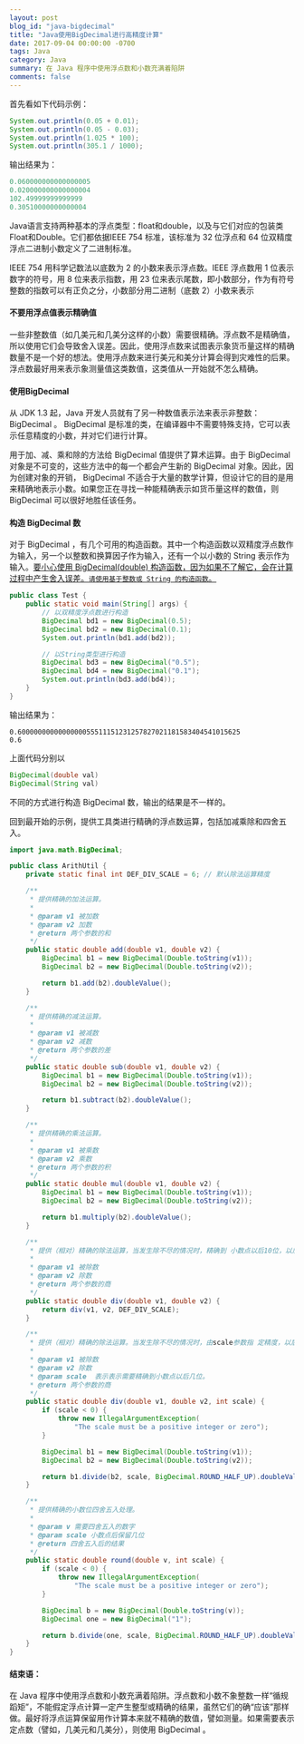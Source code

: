 ```yaml
---
layout: post
blog_id: "java-bigdecimal"
title: "Java使用BigDecimal进行高精度计算"
date: 2017-09-04 00:00:00 -0700
tags: Java
category: Java
summary: 在 Java 程序中使用浮点数和小数充满着陷阱
comments: false
---
```


首先看如下代码示例：

```java
System.out.println(0.05 + 0.01);
System.out.println(0.05 - 0.03);
System.out.println(1.025 * 100);
System.out.println(305.1 / 1000);
```

输出结果为：

```java
0.060000000000000005
0.020000000000000004
102.49999999999999
0.30510000000000004
```

Java语言支持两种基本的浮点类型：float和double，以及与它们对应的包装类Float和Double。它们都依据IEEE 754 标准，该标准为 32 位浮点和 64 位双精度浮点二进制小数定义了二进制标准。

IEEE 754 用科学记数法以底数为 2 的小数来表示浮点数。IEEE 浮点数用 1 位表示数字的符号，用 8 位来表示指数，用 23 位来表示尾数，即小数部分，作为有符号整数的指数可以有正负之分，小数部分用二进制（底数 2）小数来表示

#### 不要用浮点值表示精确值

一些非整数值（如几美元和几美分这样的小数）需要很精确。浮点数不是精确值，所以使用它们会导致舍入误差。因此，使用浮点数来试图表示象货币量这样的精确数量不是一个好的想法。使用浮点数来进行美元和美分计算会得到灾难性的后果。浮点数最好用来表示象测量值这类数值，这类值从一开始就不怎么精确。

#### 使用BigDecimal

从 JDK 1.3 起，Java 开发人员就有了另一种数值表示法来表示非整数： BigDecimal 。 BigDecimal 是标准的类，在编译器中不需要特殊支持，它可以表示任意精度的小数，并对它们进行计算。

用于加、减、乘和除的方法给 BigDecimal 值提供了算术运算。由于 BigDecimal 对象是不可变的，这些方法中的每一个都会产生新的 BigDecimal 对象。因此，因为创建对象的开销， BigDecimal 不适合于大量的数学计算，但设计它的目的是用来精确地表示小数。如果您正在寻找一种能精确表示如货币量这样的数值，则 BigDecimal 可以很好地胜任该任务。


#### 构造 BigDecimal 数

对于 BigDecimal ，有几个可用的构造函数。其中一个构造函数以双精度浮点数作为输入，另一个以整数和换算因子作为输入，还有一个以小数的 String 表示作为输入。<span style="text-decoration: underline;">要小心使用 BigDecimal(double) 构造函数，因为如果不了解它，会在计算过程中产生舍入误差。`请使用基于整数或 String 的构造函数`。</span>

```java
public class Test {
    public static void main(String[] args) {
        // 以双精度浮点数进行构造
        BigDecimal bd1 = new BigDecimal(0.5);
        BigDecimal bd2 = new BigDecimal(0.1);
        System.out.println(bd1.add(bd2));

        // 以String类型进行构造
        BigDecimal bd3 = new BigDecimal("0.5");
        BigDecimal bd4 = new BigDecimal("0.1");
        System.out.println(bd3.add(bd4));
    }
}
```

输出结果为：

```bath
0.6000000000000000055511151231257827021181583404541015625
0.6
```

上面代码分别以

```java
BigDecimal(double val)
BigDecimal(String val)
```

不同的方式进行构造 BigDecimal 数，输出的结果是不一样的。

回到最开始的示例，提供工具类进行精确的浮点数运算，包括加减乘除和四舍五入。

```java
import java.math.BigDecimal;

public class ArithUtil {
    private static final int DEF_DIV_SCALE = 6; // 默认除法运算精度

    /**
     * 提供精确的加法运算。
     *
     * @param v1 被加数
     * @param v2 加数
     * @return 两个参数的和
     */
    public static double add(double v1, double v2) {
        BigDecimal b1 = new BigDecimal(Double.toString(v1));
        BigDecimal b2 = new BigDecimal(Double.toString(v2));

        return b1.add(b2).doubleValue();
    }

    /**
     * 提供精确的减法运算。
     *
     * @param v1 被减数
     * @param v2 减数
     * @return 两个参数的差
     */
    public static double sub(double v1, double v2) {
        BigDecimal b1 = new BigDecimal(Double.toString(v1));
        BigDecimal b2 = new BigDecimal(Double.toString(v2));

        return b1.subtract(b2).doubleValue();
    }

    /**
     * 提供精确的乘法运算。
     *
     * @param v1 被乘数
     * @param v2 乘数
     * @return 两个参数的积
     */
    public static double mul(double v1, double v2) {
        BigDecimal b1 = new BigDecimal(Double.toString(v1));
        BigDecimal b2 = new BigDecimal(Double.toString(v2));

        return b1.multiply(b2).doubleValue();
    }

    /**
     * 提供（相对）精确的除法运算，当发生除不尽的情况时，精确到 小数点以后10位，以后的数字四舍五入。
     *
     * @param v1 被除数
     * @param v2 除数
     * @return 两个参数的商
     */
    public static double div(double v1, double v2) {
        return div(v1, v2, DEF_DIV_SCALE);
    }

    /**
     * 提供（相对）精确的除法运算。当发生除不尽的情况时，由scale参数指 定精度，以后的数字四舍五入。
     *
     * @param v1 被除数
     * @param v2 除数
     * @param scale  表示表示需要精确到小数点以后几位。
     * @return 两个参数的商
     */
    public static double div(double v1, double v2, int scale) {
        if (scale < 0) {
            throw new IllegalArgumentException(
                "The scale must be a positive integer or zero");
        }

        BigDecimal b1 = new BigDecimal(Double.toString(v1));
        BigDecimal b2 = new BigDecimal(Double.toString(v2));

        return b1.divide(b2, scale, BigDecimal.ROUND_HALF_UP).doubleValue();
    }

    /**
     * 提供精确的小数位四舍五入处理。
     *
     * @param v 需要四舍五入的数字
     * @param scale 小数点后保留几位
     * @return 四舍五入后的结果
     */
    public static double round(double v, int scale) {
        if (scale < 0) {
            throw new IllegalArgumentException(
                "The scale must be a positive integer or zero");
        }

        BigDecimal b = new BigDecimal(Double.toString(v));
        BigDecimal one = new BigDecimal("1");

        return b.divide(one, scale, BigDecimal.ROUND_HALF_UP).doubleValue();
    }
}
```

#### 结束语：

在 Java 程序中使用浮点数和小数充满着陷阱。浮点数和小数不象整数一样“循规蹈矩”，不能假定浮点计算一定产生整型或精确的结果，虽然它们的确“应该”那样做。最好将浮点运算保留用作计算本来就不精确的数值，譬如测量。如果需要表示定点数（譬如，几美元和几美分），则使用 BigDecimal 。



